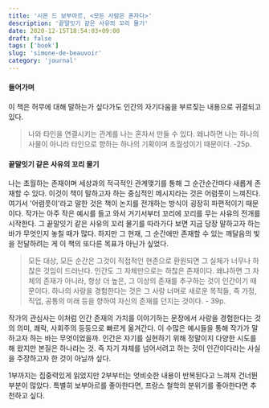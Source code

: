 ```yaml
---
title: '시몬 드 보부아르, <모든 사람은 혼자다>'
description: '끝말잇기 같은 사유의 꼬리 물기'
date: 2020-12-15T18:54:03+09:00
draft: false
tags: ['book']
slug: 'simone-de-beauvoir'
category: 'journal'
---
```


#### 들어가며

이 책은 허무에 대해 말하는가 싶다가도 인간의 자기다움을 부르짖는 내용으로 귀결되고 있다.

> 나와 타인을 연결시키는 관계를 나는 혼자서 만들 수 있다. 왜냐하면 나는 하나의 사물이 아니라 타인으로 향하는 하나의 기확이며 초월성이기 때문이다. -25p.

#### 끝말잇기 같은 사유의 꼬리 물기

나는 초월하는 존재이며 세상과의 적극적인 관계맺기를 통해 그 순간순간마다 새롭게 존재할 수 있다. 이것이 책이 말하고자 하는 중심적인 메시지라는 것은 어렴풋이 느껴진다. 여기서 '어렴풋이'라고 말한 것은 책이 논지를 전개하는 방식이 굉장히 파편적이기 때문이다. 작가는 아주 작은 예시를 들고 와서 거기서부터 꼬리에 꼬리를 무는 사유의 전개를 시작한다. 그 끝말잇기 같은 사유의 꼬리 물기를 따라가다 보면 지금 당장 말하고자 하는 바가 무엇인지 놓칠 때가 많다. 하지만 그 현재, 그 순간에만 존재할 수 있는 깨달음의 빛을 전달하려는 게 이 책의 또다른 목표가 아닌가 싶었다.

> 모든 대상, 모든 순간은 그것이 직접적인 현존으로 환원되면 그 실체가 너무나 하찮은 것임이 드러난다. 인간도 그 자체만으로는 하찮은 존재이다. 왜냐하면 그 자체의 존재가 아니라, 항상 더 높은, 그 이상의 존재를 추구하는 것이 인간이기 때문이다. 하나의 사랑을 경험한다는 것은 그 사랑 너머로 새로운 목적들, 즉 가정, 직업, 공통의 미래 등을 향하여 자신의 존재를 던지는 것이다. - 39p.

작가의 관심사는 이처럼 인간 존재의 가치를 이야기하는 문장에서 사랑을 경험한다는 것의 의미, 쾌락, 사회주의 등등으로 빠르게 옮겨간다. 이 수많은 예시들을 통해 작가가 말하고자 하는 바는 무엇이었을까. 인간은 자기를 실현하기 위해 정말이지 다양한 시도를 해 왔지만 본질은 하나라는 것. 즉 자기 자체를 넘어서려고 하는 것이 인간이다라는 사실을 주장하고자 한 것이 아닐까 싶다.

1부까지는 집중력있게 읽었지만 2부부터는 엇비슷한 내용이 반복된다고 느껴져 건너뛴 부분이 많았다. 특별히 보부아르를 좋아한다면, 프랑스 철학의 분위기를 좋아한다면 추천하고 싶다.
